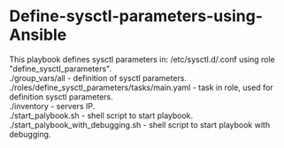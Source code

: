 # Define-sysctl-parameters-using-Ansible
This playbook defines sysctl parameters in: /etc/sysctl.d/<component name>.conf using role "define_sysctl_parameters".<br/>
./group_vars/all - definition of sysctl parameters.<br/>
./roles/define_sysctl_parameters/tasks/main.yaml - task in role, used for definition sysctl parameters.<br/>
./inventory - servers IP.<br/>
./start_palybook.sh - shell script to start playbook.<br/>
./start_palybook_with_debugging.sh - shell script to start playbook with debugging.<br/>
